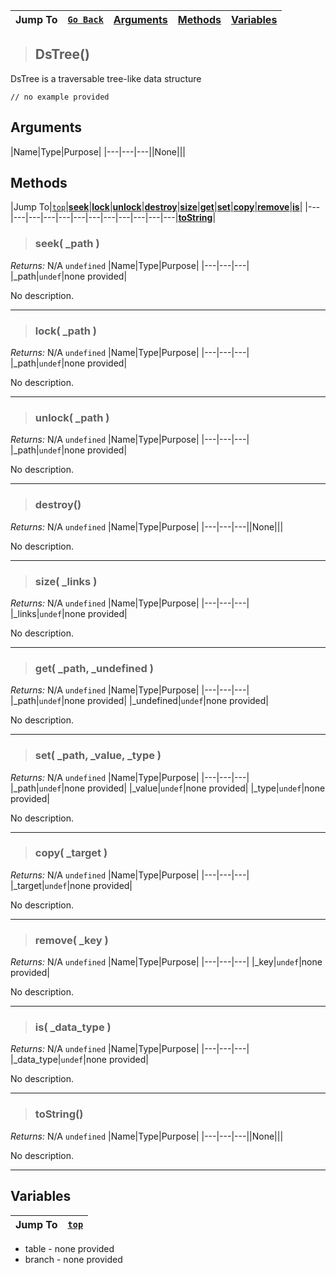 |Jump To|[`Go Back`](Core-Index)|[Arguments](#arguments)|[Methods](#methods)|[Variables](#variables)|
|---|---|---|---|---|
>## DsTree()
DsTree is a traversable tree-like data structure
```GML
// no example provided
```
## Arguments
|Name|Type|Purpose|
|---|---|---||None|||

## Methods
|Jump To|[`top`](#)|[**seek**](#seek-_path-)|[**lock**](#lock-_path-)|[**unlock**](#unlock-_path-)|[**destroy**](#destroy)|[**size**](#size-_links-)|[**get**](#get-_path-_undefined-)|[**set**](#set-_path-_value-_type-)|[**copy**](#copy-_target-)|[**remove**](#remove-_key-)|[**is**](#is-_data_type-)|
|---|---|---|---|---|---|---|---|---|---|---|---|[**toString**](#toString)|
> ### seek( _path )
*Returns:* N/A `undefined`
|Name|Type|Purpose|
|---|---|---|
|_path|`undef`|none provided|

No description.
***
> ### lock( _path )
*Returns:* N/A `undefined`
|Name|Type|Purpose|
|---|---|---|
|_path|`undef`|none provided|

No description.
***
> ### unlock( _path )
*Returns:* N/A `undefined`
|Name|Type|Purpose|
|---|---|---|
|_path|`undef`|none provided|

No description.
***
> ### destroy()
*Returns:* N/A `undefined`
|Name|Type|Purpose|
|---|---|---||None|||

No description.
***
> ### size( _links )
*Returns:* N/A `undefined`
|Name|Type|Purpose|
|---|---|---|
|_links|`undef`|none provided|

No description.
***
> ### get( _path, _undefined )
*Returns:* N/A `undefined`
|Name|Type|Purpose|
|---|---|---|
|_path|`undef`|none provided|
|_undefined|`undef`|none provided|

No description.
***
> ### set( _path, _value, _type )
*Returns:* N/A `undefined`
|Name|Type|Purpose|
|---|---|---|
|_path|`undef`|none provided|
|_value|`undef`|none provided|
|_type|`undef`|none provided|

No description.
***
> ### copy( _target )
*Returns:* N/A `undefined`
|Name|Type|Purpose|
|---|---|---|
|_target|`undef`|none provided|

No description.
***
> ### remove( _key )
*Returns:* N/A `undefined`
|Name|Type|Purpose|
|---|---|---|
|_key|`undef`|none provided|

No description.
***
> ### is( _data_type )
*Returns:* N/A `undefined`
|Name|Type|Purpose|
|---|---|---|
|_data_type|`undef`|none provided|

No description.
***
> ### toString()
*Returns:* N/A `undefined`
|Name|Type|Purpose|
|---|---|---||None|||

No description.
***

## Variables
|Jump To|[`top`](#)|
|---|---|
* table - none provided
* branch - none provided
